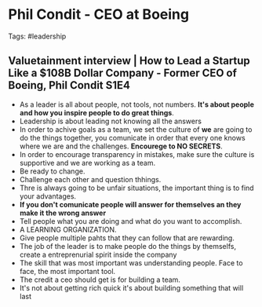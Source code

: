 # Phil Condit - CEO at Boeing
Tags: #leadership

## Valuetainment interview | How to Lead a Startup Like a $108B Dollar Company - Former CEO of Boeing, Phil Condit S1E4

* As a leader is all about people, not tools, not numbers. **It's about people and how you inspire people to do great things**.
* Leadership is about leading not knowing all the answers
* In order to achive goals as a team, we set the culture of **we** are going to do the things together, you comunicate in order that every one knows where we are and the challenges. **Encourege to NO SECRETS**.
* In order to encourage transparency in mistakes, make sure the culture is supportive and we are working as a team.
* Be ready to change.
* Challenge each other and question thhings.
* Thre is always going to be unfair situations, the important thing is to find your advantages.
* **If you don't comunicate people will answer for themselves an they make it the wrong answer**
* Tell people what you are doing and what do you want to accomplish.
* A LEARNING ORGANIZATION.
* Give people multiple pahts that they can follow that are rewarding.
* The job of the leader is to make people do the things by themselfs, create a entreprenurial spirit inside the company
* The skill that was most important was understanding people. Face to face, the most important tool.
* The credit a ceo should get is for building a team.
* It's not about getting rich quick it's about building something that will last
